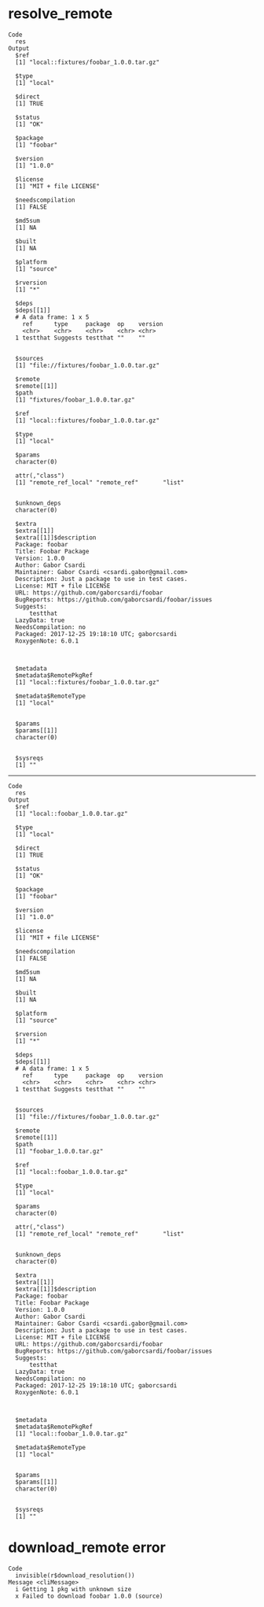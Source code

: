# resolve_remote

    Code
      res
    Output
      $ref
      [1] "local::fixtures/foobar_1.0.0.tar.gz"
      
      $type
      [1] "local"
      
      $direct
      [1] TRUE
      
      $status
      [1] "OK"
      
      $package
      [1] "foobar"
      
      $version
      [1] "1.0.0"
      
      $license
      [1] "MIT + file LICENSE"
      
      $needscompilation
      [1] FALSE
      
      $md5sum
      [1] NA
      
      $built
      [1] NA
      
      $platform
      [1] "source"
      
      $rversion
      [1] "*"
      
      $deps
      $deps[[1]]
      # A data frame: 1 x 5
        ref      type     package  op    version
        <chr>    <chr>    <chr>    <chr> <chr>  
      1 testthat Suggests testthat ""    ""     
      
      
      $sources
      [1] "file://fixtures/foobar_1.0.0.tar.gz"
      
      $remote
      $remote[[1]]
      $path
      [1] "fixtures/foobar_1.0.0.tar.gz"
      
      $ref
      [1] "local::fixtures/foobar_1.0.0.tar.gz"
      
      $type
      [1] "local"
      
      $params
      character(0)
      
      attr(,"class")
      [1] "remote_ref_local" "remote_ref"       "list"            
      
      
      $unknown_deps
      character(0)
      
      $extra
      $extra[[1]]
      $extra[[1]]$description
      Package: foobar
      Title: Foobar Package
      Version: 1.0.0
      Author: Gabor Csardi
      Maintainer: Gabor Csardi <csardi.gabor@gmail.com>
      Description: Just a package to use in test cases.
      License: MIT + file LICENSE
      URL: https://github.com/gaborcsardi/foobar
      BugReports: https://github.com/gaborcsardi/foobar/issues
      Suggests:
          testthat
      LazyData: true
      NeedsCompilation: no
      Packaged: 2017-12-25 19:18:10 UTC; gaborcsardi
      RoxygenNote: 6.0.1
      
      
      
      $metadata
      $metadata$RemotePkgRef
      [1] "local::fixtures/foobar_1.0.0.tar.gz"
      
      $metadata$RemoteType
      [1] "local"
      
      
      $params
      $params[[1]]
      character(0)
      
      
      $sysreqs
      [1] ""
      

---

    Code
      res
    Output
      $ref
      [1] "local::foobar_1.0.0.tar.gz"
      
      $type
      [1] "local"
      
      $direct
      [1] TRUE
      
      $status
      [1] "OK"
      
      $package
      [1] "foobar"
      
      $version
      [1] "1.0.0"
      
      $license
      [1] "MIT + file LICENSE"
      
      $needscompilation
      [1] FALSE
      
      $md5sum
      [1] NA
      
      $built
      [1] NA
      
      $platform
      [1] "source"
      
      $rversion
      [1] "*"
      
      $deps
      $deps[[1]]
      # A data frame: 1 x 5
        ref      type     package  op    version
        <chr>    <chr>    <chr>    <chr> <chr>  
      1 testthat Suggests testthat ""    ""     
      
      
      $sources
      [1] "file://fixtures/foobar_1.0.0.tar.gz"
      
      $remote
      $remote[[1]]
      $path
      [1] "foobar_1.0.0.tar.gz"
      
      $ref
      [1] "local::foobar_1.0.0.tar.gz"
      
      $type
      [1] "local"
      
      $params
      character(0)
      
      attr(,"class")
      [1] "remote_ref_local" "remote_ref"       "list"            
      
      
      $unknown_deps
      character(0)
      
      $extra
      $extra[[1]]
      $extra[[1]]$description
      Package: foobar
      Title: Foobar Package
      Version: 1.0.0
      Author: Gabor Csardi
      Maintainer: Gabor Csardi <csardi.gabor@gmail.com>
      Description: Just a package to use in test cases.
      License: MIT + file LICENSE
      URL: https://github.com/gaborcsardi/foobar
      BugReports: https://github.com/gaborcsardi/foobar/issues
      Suggests:
          testthat
      LazyData: true
      NeedsCompilation: no
      Packaged: 2017-12-25 19:18:10 UTC; gaborcsardi
      RoxygenNote: 6.0.1
      
      
      
      $metadata
      $metadata$RemotePkgRef
      [1] "local::foobar_1.0.0.tar.gz"
      
      $metadata$RemoteType
      [1] "local"
      
      
      $params
      $params[[1]]
      character(0)
      
      
      $sysreqs
      [1] ""
      

# download_remote error

    Code
      invisible(r$download_resolution())
    Message <cliMessage>
      i Getting 1 pkg with unknown size
      x Failed to download foobar 1.0.0 (source)

